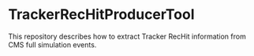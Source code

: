 # TrackerRecHitProducerTool
This repository describes how to extract Tracker RecHit information from CMS full simulation events.
